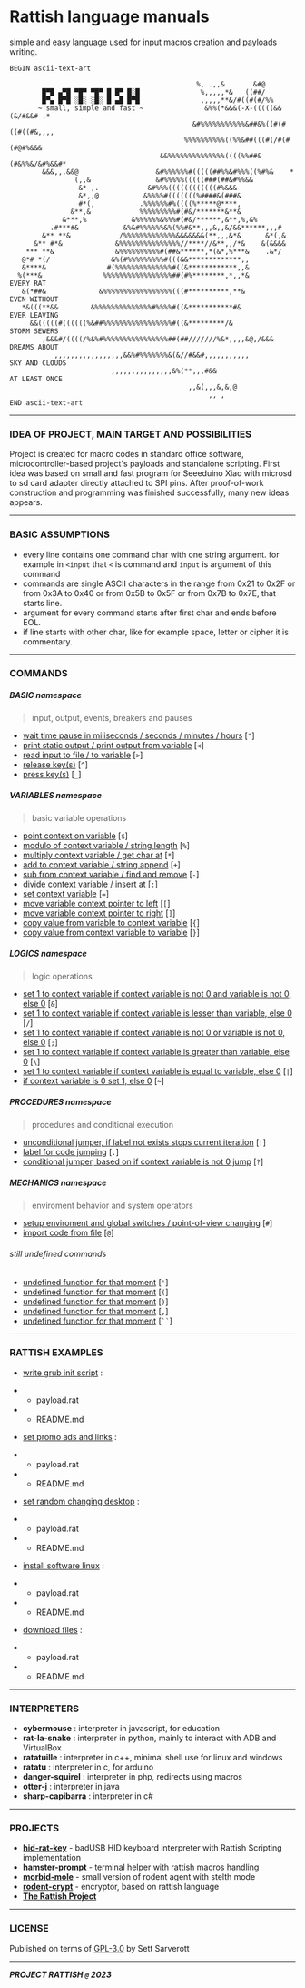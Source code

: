 # Rattish language manuals
simple and easy language used for input macros creation and payloads writing.

```ascii-text-art 
BEGIN ascii-text-art                                                                               

                                              %, .,,&       &#@
        █▀█ ▄▀█ ▀█▀ ▀█▀ █ █▀ █░█               %,,,,,*&   ((##/
        █▀▄ █▀█ ░█░ ░█░ █ ▄█ █▀█               ,,,,,**&/#((#(#/%%
       ~ small, simple and fast ~               &%%(*&&&(-X-(((((&&(&/#&&# .*
                                             &#%%%%%%%%%%%&##&%((#(#((#((#&,,,,
                                           %%%%%%%%%%((%%&##(((#(/#(#(#@#%&&&
                                     &&%%%%%%%%%%%%%%((((%%##&(#&%%&/&#%&&#*
        &&&,,.&&@                   &#%%%%%%#(((((##%%&#%%%((%#%&    *
                (,,&                &#%%%%%(((((###(##&#%%&&
                 &* ,.            &#%%%((((((((((((#%&&&
                 &*,,@           &%%%%#(((((((%####&(###&
                 #*(,           .%%%%%%#%((((%*****@****,
               &**,&            %%%%%%%%%#(#&/*******&**&
             &***,%           &%%%%%%&%%%#(#&/******,&**,%,&%
          .#***#&           &%&#%%%%%%&%(%%#&**,,,&,,&/&&******,,,#
        &** **&            /%%%%%%%%%%%%%&&&&&&&(**,,,&*&      &*(,&
      &** #*&             &%%%%%%%%%%%%%%%//****//&**,,/*&    &(&&&&
    *** **&               &%%%%%%%%%%#(##&******,*(&*,%***&    .&*/
   @*# *(/               &%(#%%%%%%%%%#(((&&*************,,
   &****&               #(%%%%%%%%%%%%%%#((&************,,&
  %(***&               %%%%%%%%%%%%%%%%%##(#%********,*,,*&          EVERY RAT
   &(*##&             &%%%%%%%%%%%%%%%%%(((#**********,**&           EVEN WITHOUT
   *&(((**&&        &%%%%%%%%%%%%%%#%%%%#((&***********#&            EVER LEAVING
     &&(((((#((((((%&##%%%%%%%%%%%%%%%%%#((&*********/&              STORM SEWERS
        ,&&&#/((((/%&%#%%%%%%%%%%%%%%%%##(##///////%&*,,,,&@,/&&&    DREAMS ABOUT
           ,,,,,,,,,,,,,,,,,&&%#%%%%%%%&(&//#&&#,,,,,,,,,,,          SKY AND CLOUDS
                         ,,,,,,,,,,,,,,,&%(**,,,#&&                  AT LEAST ONCE
                                            ,,&(,,,&,&,@
                                                 ,, ,
END ascii-text-art 
```

---

### IDEA OF PROJECT, MAIN TARGET AND POSSIBILITIES

Project is created for macro codes in standard office software, microcontroller-based project's payloads and standalone scripting. First idea was based on small and fast program for Seeeduino Xiao with microsd to sd card adapter directly attached to SPI pins. After proof-of-work construction and programming was finished successfully, many new ideas appears.

---

### BASIC ASSUMPTIONS


 - every line contains one command char with one string argument. for example in `<input` that `<` is command and `input` is argument of this command
 - commands are single ASCII characters in the range from 0x21 to 0x2F or from 0x3A to 0x40 or from 0x5B to 0x5F or from 0x7B to 0x7E, that starts line.
 - argument for every command starts after first char and ends before EOL.
 - if line starts with other char, like for example space, letter or cipher it is commentary.

---

### COMMANDS

##### BASIC namespace
> input, output, events, breakers and pauses

- [wait time pause in miliseconds / seconds / minutes / hours](./command-list/0x22.md) [` " `]
- [print static output / print output from variable](./command-list/0x3c.md) [` < `]
- [read input to file / to variable](./command-list/0x3e.md) [` > `]
- [release key(s)](./command-list/0x5e.md) [` ^ `]
- [press key(s)](./command-list/0x5f.md) [` _ `]

##### VARIABLES namespace
> basic variable operations

- [point context on variable](./command-list/0x24.md) [` $ `]
- [modulo of context variable / string length](./command-list/0x25.md) [` % `]
- [multiply context variable / get char at](./command-list/0x2a.md) [` * `]
- [add to context variable / string append](./command-list/0x2b.md) [` + `]
- [sub from context variable / find and remove](./command-list/0x2d.md) [` - `]
- [divide context variable / insert at](./command-list/0x3a.md) [` : `]
- [set context variable](./command-list/0x3d.md) [` = `]
- [move variable context pointer to left](./command-list/0x5b.md) [` [ `]
- [move variable context pointer to right](./command-list/0x5d.md) [` ] `]
- [copy value from variable to context variable](./command-list/0x7b.md) [` { `]
- [copy value from context variable to variable](./command-list/0x7d.md) [` } `]

##### LOGICS namespace
> logic operations

- [set 1 to context variable if context variable is not 0 and variable is not 0, else 0](./command-list/0x26.md) [` & `]
- [set 1 to context variable if context variable is lesser than variable, else 0](./command-list/0x2f.md) [` / `]
- [set 1 to context variable if context variable is not 0 or variable is not 0, else 0](./command-list/0x3b.md) [` ; `]
- [set 1 to context variable if context variable is greater than variable, else 0](./command-list/0x5c.md) [` \ `]
- [set 1 to context variable if context variable is equal to variable, else 0](./command-list/0x7c.md) [` | `]
- [if context variable is 0 set 1, else 0](./command-list/0x7e.md) [` ~ `]

##### PROCEDURES namespace
> procedures and conditional execution

- [unconditional jumper, if label not exists stops current iteration](./command-list/0x21.md) [` ! `]
- [label for code jumping](./command-list/0x2e.md) [` . `]
- [conditional jumper, based on if context variable is not 0 jump](./command-list/0x3f.md) [` ? `]

##### MECHANICS namespace
> enviroment behavior and system operators

- [setup enviroment and global switches / point-of-view changing](./command-list/0x23.md) [` # `]
- [import code from file](./command-list/0x40.md) [` @ `]


###### *still undefined commands* 
- [undefined function for that moment](./command-list/0x27.md) [` ' `]
- [undefined function for that moment](./command-list/0x28.md) [` ( `]
- [undefined function for that moment](./command-list/0x29.md) [` ) `]
- [undefined function for that moment](./command-list/0x2c.md) [` , `]
- [undefined function for that moment](./command-list/0x60.md) [` `` `]



---

### RATTISH EXAMPLES

 - [write grub init script](./examples/write-grub-init-script/README.md) : 
 - - payload.rat 
 - - README.md 

 - [set promo ads and links](./examples/set-promo-ads-and-links/README.md) : 
 - - payload.rat 
 - - README.md 

 - [set random changing desktop](./examples/set-random-changing-desktop/README.md) : 
 - - payload.rat 
 - - README.md 

 - [install software linux](./examples/install-software-linux/README.md) : 
 - - payload.rat 
 - - README.md 

 - [download files](./examples/download-files/README.md) : 
 - - payload.rat 
 - - README.md 



---

### INTERPRETERS

 - __cybermouse__ : interpreter in javascript, for education 
 - __rat-la-snake__ : interpreter in python, mainly to interact with ADB and VirtualBox 
 - __ratatuille__ : interpreter in c++, minimal shell use for linux and windows 
 - __ratatu__ : interpreter in c, for arduino 
 - __danger-squirel__ : interpreter in php, redirects using macros 
 - __otter-j__ : interpreter in java 
 - __sharp-capibarra__ : interpreter in c# 


---

### PROJECTS

 - [__hid-rat-key__](https://github.com/Sarverott/hid-rat-key) - badUSB HID keyboard interpreter with Rattish Scripting implementation
 - [__hamster-prompt__](./) - terminal helper with rattish macros handling
 - [__morbid-mole__](./) - small version of rodent agent with stelth mode
 - [__rodent-crypt__](./) - encryptor, based on rattish language
 - [__The Rattish Project__](https://rattish.github.io/)


---

### LICENSE

Published on terms of [GPL-3.0](./LICENSE) by Sett Sarverott

---
***PROJECT RATTISH `@` 2023***
